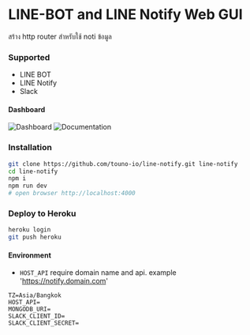 # LINE-BOT and LINE Notify Web GUI
สร้าง http router สำหรับใช้ noti ข้อมูล

### Supported
- LINE BOT
- LINE Notify
- Slack

#### Dashboard
![Dashboard](https://raw.githubusercontent.com/touno-io/line-notify/master/docs/dashboard.png)
![Documentation](https://raw.githubusercontent.com/touno-io/line-notify/master/docs/documentation.png)

### Installation
```bash
git clone https://github.com/touno-io/line-notify.git line-notify
cd line-notify
npm i
npm run dev
# open browser http://localhost:4000
```

### Deploy to Heroku
```bash
heroku login
git push heroku
```

#### Environment

- `HOST_API` require domain name and api. example 'https://notify.domain.com'

```env
TZ=Asia/Bangkok
HOST_API=
MONGODB_URI=
SLACK_CLIENT_ID=
SLACK_CLIENT_SECRET=
```
